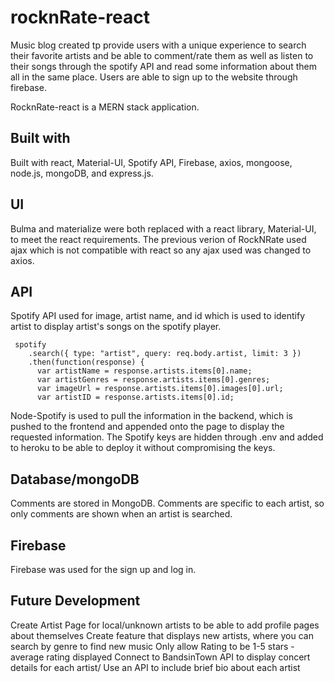 # rocknRate-react

Music blog created tp provide users with a unique experience to search their favorite artists and be able to comment/rate them as well as listen to their songs through the spotify API and read some information about them all in the same place. Users are able to sign up to the website through firebase. 

RocknRate-react is a MERN stack application.


## Built with
Built with react, Material-UI, Spotify API, Firebase, axios, mongoose, node.js, mongoDB, and express.js.

## UI
Bulma and materialize were both replaced with a react library, Material-UI, to meet the react requirements.
The previous verion of RockNRate used ajax which is not compatible with react so any ajax used was changed to axios.

## API
Spotify API used for image, artist name, and id which is used to identify artist to display artist's songs on the spotify player. 
```
 spotify
    .search({ type: "artist", query: req.body.artist, limit: 3 })
    .then(function(response) {
      var artistName = response.artists.items[0].name;
      var artistGenres = response.artists.items[0].genres;
      var imageUrl = response.artists.items[0].images[0].url;
      var artistID = response.artists.items[0].id;
```

Node-Spotify is used to pull the information in the backend, which is pushed to the frontend and appended onto the page to display the requested information. 
The Spotify keys are hidden through .env and added to heroku to be able to deploy it without compromising the keys.

## Database/mongoDB
Comments are stored in MongoDB. Comments are specific to each artist, so only comments are shown when an artist is searched.

## Firebase
Firebase was used for the sign up and log in.

## Future Development
Create Artist Page for local/unknown artists to be able to add profile pages about themselves
Create feature that displays new artists, where you can search by genre to find new music
Only allow Rating to be 1-5 stars - average rating displayed
Connect to BandsinTown API to display concert details for each artist/ Use an API to include brief bio about each artist